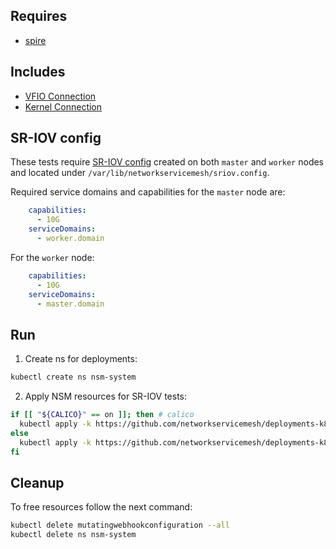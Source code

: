 ## Requires

- [spire](../spire)

## Includes

- [VFIO Connection](../use-cases/Vfio2Noop)
- [Kernel Connection](../use-cases/SriovKernel2Noop)

## SR-IOV config

These tests require [SR-IOV config](../../doc/SRIOV_config.md) created on both `master` and `worker` nodes and located
under `/var/lib/networkservicemesh/sriov.config`.

Required service domains and capabilities for the `master` node are:
```yaml
    capabilities:
      - 10G
    serviceDomains:
      - worker.domain
```
For the `worker` node:
```yaml
    capabilities:
      - 10G
    serviceDomains:
      - master.domain
```

## Run

1. Create ns for deployments:
```bash
kubectl create ns nsm-system
```

2. Apply NSM resources for SR-IOV tests:
```bash
if [[ "${CALICO}" == on ]]; then # calico
  kubectl apply -k https://github.com/networkservicemesh/deployments-k8s/examples/sriov/calico?ref=5012a8aafd293534e2a9d98903f6d339ef44ceab
else
  kubectl apply -k https://github.com/networkservicemesh/deployments-k8s/examples/sriov/base?ref=5012a8aafd293534e2a9d98903f6d339ef44ceab
fi
```

## Cleanup

To free resources follow the next command:
```bash
kubectl delete mutatingwebhookconfiguration --all
kubectl delete ns nsm-system
```
